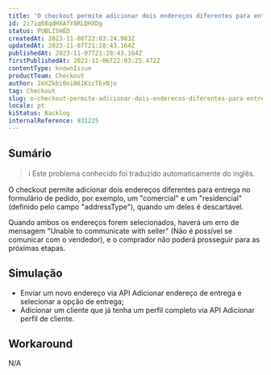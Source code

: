 ```yaml
---
title: 'O checkout permite adicionar dois endereços diferentes para entrega'
id: 2z7iq68qdHXAfY8RLDHXDg
status: PUBLISHED
createdAt: 2023-11-06T22:03:24.983Z
updatedAt: 2023-11-07T21:28:43.164Z
publishedAt: 2023-11-07T21:28:43.164Z
firstPublishedAt: 2023-11-06T22:03:25.472Z
contentType: knownIssue
productTeam: Checkout
author: 2mXZkbi0oi061KicTExNjo
tag: Checkout
slug: o-checkout-permite-adicionar-dois-enderecos-diferentes-para-entrega
locale: pt
kiStatus: Backlog
internalReference: 931225
---
```


## Sumário

>ℹ️ Este problema conhecido foi traduzido automaticamente do inglês.


O checkout permite adicionar dois endereços diferentes para entrega no formulário de pedido, por exemplo, um "comercial" e um "residencial" (definido pelo campo "addressType"), quando um deles é descartável.

Quando ambos os endereços forem selecionados, haverá um erro de mensagem "Unable to communicate with seller" (Não é possível se comunicar com o vendedor), e o comprador não poderá prosseguir para as próximas etapas.

## Simulação



- Enviar um novo endereço via API Adicionar endereço de entrega e selecionar a opção de entrega;
- Adicionar um cliente que já tenha um perfil completo via API Adicionar perfil de cliente.



## Workaround


N/A




